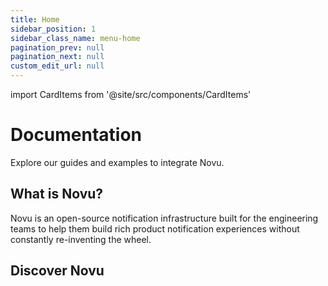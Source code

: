 ```yaml
---
title: Home
sidebar_position: 1
sidebar_class_name: menu-home
pagination_prev: null
pagination_next: null
custom_edit_url: null
---
```

import CardItems from '@site/src/components/CardItems'

# Documentation

Explore our guides and examples to integrate Novu.

## What is Novu?

Novu is an open-source notification infrastructure built for the engineering teams to help them build rich product notification experiences without constantly re-inventing the wheel.
<CardItems/>

## Discover Novu

